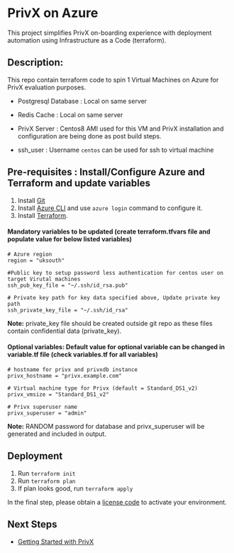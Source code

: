 # PrivX on Azure 
This project simplifies PrivX on-boarding experience with deployment automation using Infrastructure as a Code (terraform).


## Description:
This repo contain terraform code to spin 1 Virtual Machines on Azure for PrivX evaluation purposes.

* Postgresql Database : Local on same server

* Redis Cache  : Local on same server

* PrivX Server :  Centos8 AMI used for this VM and PrivX installation and configuration are being done as post build steps.

* ssh_user : Username `centos` can be used for ssh to virtual machine

## Pre-requisites : Install/Configure Azure and Terraform and update variables

1. Install [Git](https://git-scm.com/downloads)
1. Install [Azure CLI](https://docs.microsoft.com/en-us/cli/azure/install-azure-cli?view=azure-cli-latest) and use `azure login` command to configure it.
1. Install [Terraform](https://www.terraform.io/).


#### Mandatory variables to be updated (create terraform.tfvars file and populate value for below listed variables)
```
# Azure region
region = "uksouth"

#Public key to setup password less authentication for centos user on target Virutal machines
ssh_pub_key_file = "~/.ssh/id_rsa.pub"

# Private key path for key data specified above, Update private key path
ssh_private_key_file = "~/.ssh/id_rsa"
```

**Note:** private_key file should be created outside git repo as these files contain confidential data (private_key).

#### Optional variables: Default value for optional variable can be changed in variable.tf file (check variables.tf for all variables)
```
# hostname for privx and privxdb instance
privx_hostname = "privx.example.com"

# Virtual machine type for Privx (default = Standard_DS1_v2)
privx_vmsize = "Standard_DS1_v2"

# Privx superuser name
privx_superuser = "admin"
```

**Note:** RANDOM password for database and privx_superuser will be generated and included in output.

## Deployment
1. Run `terraform init`
1. Run `terraform plan`
1. If plan looks good, run `terraform apply`

In the final step, please obtain a [license code](https://info.ssh.com/privx-free-access-management-software) to activate your environment.

## Next Steps
* [Getting Started with PrivX](https://privx.docs.ssh.com/docs)